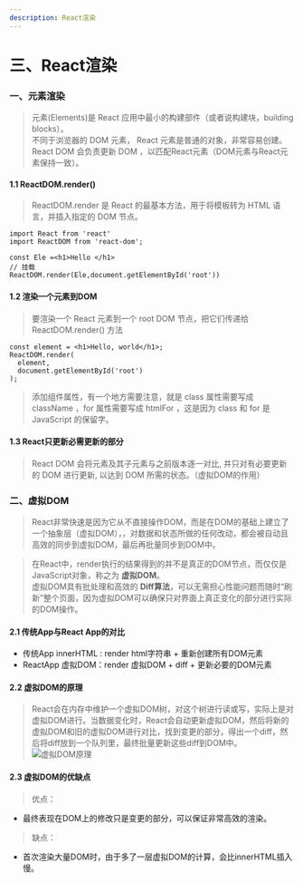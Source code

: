 ```yaml
---
description: React渲染
---
```


# 三、React渲染

### 一、元素渲染

> 元素\(Elements\)是 React 应用中最小的构建部件（或者说构建块，building blocks）。  
> 不同于浏览器的 DOM 元素， React 元素是普通的对象，非常容易创建。React DOM 会负责更新 DOM ，以匹配React元素（DOM元素与React元素保持一致）。

#### 1.1 ReactDOM.render\(\)

> ReactDOM.render 是 React 的最基本方法，用于将模板转为 HTML 语言，并插入指定的 DOM 节点。

```text
import React from 'react'
import ReactDOM from 'react-dom';

const Ele =<h1>Hello </h1>
// 挂载
ReactDOM.render(Ele,document.getElementById('root'))

```

#### 1.2 渲染一个元素到DOM

> 要渲染一个 React 元素到一个 root DOM 节点，把它们传递给 ReactDOM.render\(\) 方法

```text
const element = <h1>Hello, world</h1>;
ReactDOM.render(
  element,
  document.getElementById('root')
);
```

> 添加组件属性，有一个地方需要注意，就是 class 属性需要写成 className ，for 属性需要写成 htmlFor ，这是因为 class 和 for 是 JavaScript 的保留字。

#### 1.3 React只更新必需更新的部分

> React DOM 会将元素及其子元素与之前版本逐一对比, 并只对有必要更新的 DOM 进行更新, 以达到 DOM 所需的状态。（虚拟DOM的作用）

### 二、虚拟DOM

> React非常快速是因为它从不直接操作DOM，而是在DOM的基础上建立了一个抽象层（虚拟DOM），，对数据和状态所做的任何改动，都会被自动且高效的同步到虚拟DOM，最后再批量同步到DOM中。

> 在React中，render执行的结果得到的并不是真正的DOM节点，而仅仅是JavaScript对象，称之为 **虚拟DOM**。  
> 虚拟DOM具有批处理和高效的 **Diff算法**，可以无需担心性能问题而随时“刷新”整个页面，因为虚拟DOM可以确保只对界面上真正变化的部分进行实际的DOM操作。

#### 2.1 传统App与React App的对比

* 传统App innerHTML : render html字符串 + 重新创建所有DOM元素
* ReactApp 虚拟DOM：render 虚拟DOM + diff + 更新必要的DOM元素

#### 2.2 虚拟DOM的原理

> React会在内存中维护一个虚拟DOM树，对这个树进行读或写，实际上是对虚拟DOM进行。当数据变化时，React会自动更新虚拟DOM，然后将新的虚拟DOM和旧的虚拟DOM进行对比，找到变更的部分，得出一个diff，然后将diff放到一个队列里，最终批量更新这些diff到DOM中。  
> ![&#x865A;&#x62DF;DOM&#x539F;&#x7406;](http://p3cnmw3ss.bkt.clouddn.com/01)

#### 2.3 虚拟DOM的优缺点

> 优点：

* 最终表现在DOM上的修改只是变更的部分，可以保证非常高效的渲染。

> 缺点：

* 首次渲染大量DOM时，由于多了一层虚拟DOM的计算，会比innerHTML插入慢。

